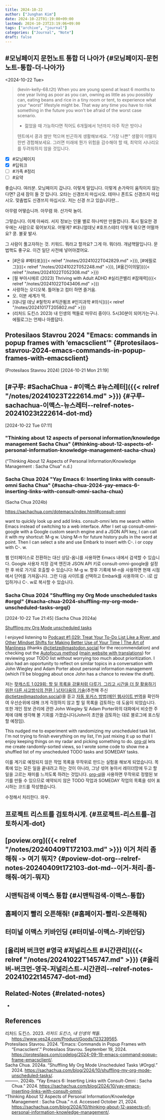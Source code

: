 ```yaml
---
title: 2024-10-22
author: ["Junghan Kim"]
date: 2024-10-22T01:19:00+09:00
lastmod: 2024-10-23T23:19:06+09:00
tags: ["archive", "journal"]
categories: ["Journal", "Note"]
draft: false
---
```


## #모닝페이지 문헌노트 통합 더 나아가 {#모닝페이지-문헌노트-통합-더-나아가}

<span class="timestamp-wrapper"><span class="timestamp">&lt;2024-10-22 Tue&gt;</span></span>

> (kevin-kelly-68.t2t) When you are young spend at least 6 months to one year living as poor as you can, owning as little as you possibly can, eating beans and rice in a tiny room or tent, to experience what your “worst” lifestyle might be. That way any time you have to risk something in the future you won’t be afraid of the worst case scenario.
>
> -   젊었을 때 가능하다면 적어도 6개월에서 1년까지 아주 작은 방이나
>
> 텐트에서 콩과 쌀만 먹으며 빈곤하게 생활해보세요. "가장 나쁜" 생활이 어떨지 한번 경험해보세요. 그러면 미래에 뭔가 위험을 감수해야 할 때, 최악의 시나리오를 두려워하지 않을 것입니다.

-   [X] \#모닝페이지
-   [X] \#딥워크
-   [ ] \#가족 #정리
-   [ ] \#요약

좋습니다. 여러분. 모닝페이지 갑니다. 이렇게 말입니다. 이렇게 손가락이 움직이지 않는다면? 금새 잠이 들 것 입니다. 오타는 신경쓰지 마십시오. 테마나 폰트도 신경쓰지 마십시오. 맞춤법도 신경쓰지 마십시오. 저는 신경 쓰고 있습니다만...

아무렴 어떻습니까. 아무렴 와. 산가락 놀이.

그렇습니다. 이제 아싸리. 서지 정보는 인물 별로 하나씩만 만들렵니다. 혹시 필요한 경우에는 사람으로 묶어보지요. 어떻게? #대니얼데닛 #호프스테터 이렇게 묶으면 어떨까요? 쿵. 불꽃 발사.

그 사람이 풀고자하는 것. 키워드. 뭐라고 할까요? 그게 아. 뭐더라. 개념핵말입니다. 문법핵도 좋구요. 이건 일단 사전에 넣어야겠어요.

-   [#은유 #메타포]({{< relref "/notes/20241022T042829.md" >}}), [#에필로그]({{< relref "/notes/20241022T052248.md" >}}), [#옮긴이의말]({{< relref "/notes/20241022T052308.md" >}})
-   [필 부아시에르 (2023) Thriving with Adult ADHD #실리콘밸리 #잠재력]({{< relref "/notes/20241022T043406.md" >}})
-   사랑하는 오디오북. 틀어놓고 컴터 하면 즐거움.
-   오. 이분 세계가 딱.
-   [대니얼 데닛 #철학자 #직관펌프 #인지과학 #의식]({{< relref "/notes/20241017T205802.md" >}})
-   (리처드 도킨스 2023) 내 인생의 책들로 마무리 중이다. 5시30분이 되어가는구나. 에필로그는 언제나 아름답다.


## Protesilaos Stavrou 2024 "Emacs: commands in popup frames with ‘emacsclient’" {#protesilaos-stavrou-2024-emacs-commands-in-popup-frames-with-emacsclient}

(Protesilaos Stavrou 2024) <span class="timestamp-wrapper"><span class="timestamp">[2024-10-21 Mon 21:19]</span></span>


## [#구루: #SachaChua - #이맥스 #뉴스레터]({{< relref "/notes/20241023T222614.md" >}}) {#구루-sachachua-이맥스-뉴스레터--relref-notes-20241023t222614-dot-md}

<span class="timestamp-wrapper"><span class="timestamp">[2024-10-22 Tue 07:11]</span></span>


### "Thinking about 12 aspects of personal information/knowledge management Sacha Chua" {#thinking-about-12-aspects-of-personal-information-knowledge-management-sacha-chua}

(“Thinking About 12 Aspects of Personal Information/Knowledge Management : Sacha Chua” n.d.)


### Sacha Chua 2024 "Yay Emacs 6: Inserting links with consult-omni Sacha Chua" {#sacha-chua-2024-yay-emacs-6-inserting-links-with-consult-omni-sacha-chua}

(Sacha Chua 2024b)

<https://sachachua.com/dotemacs/index.html#consult-omni>

want to quickly look up and add links. consult-omni lets me search within Emacs instead of switching to a web interface. After I set up consult-omni-google with a Google custom search engine and a JSON API key, I can call it with my shortcut: M-g w. Using M-n for future history pulls in the word at point. Then I can select a site and use Embark to insert with C-. i or copy with C-. w.

웹 인터페이스로 전환하는 대신 상담-옴니를 사용하면 Emacs 내에서 검색할 수 있습니다. Google 사용자 지정 검색 엔진과 JSON API 키로 consult-omni-google을 설정한 후 바로 가기로 호출할 수 있습니다: M-g w. 향후 기록에 M-n을 사용하면 현재 시점에서 단어를 가져옵니다. 그런 다음 사이트를 선택하고 Embark를 사용하여 C-. i로 삽입하거나 C-. w로 복사할 수 있습니다.


### Sacha Chua 2024 "Shuffling my Org Mode unscheduled tasks #orgql" {#sacha-chua-2024-shuffling-my-org-mode-unscheduled-tasks-orgql}

<span class="timestamp-wrapper"><span class="timestamp">[2024-10-22 Tue 21:45]</span></span> (Sacha Chua 2024a)

[Shuffling my Org Mode unscheduled tasks](https://sachachua.com/blog/2024/10/shuffling-my-org-mode-unscheduled-tasks/)

I enjoyed listening to [Podcast #1,029: Treat Your To-Do List Like a River, and Other Mindset Shifts for Making Better Use of Your Time | The Art of Manliness](https://www.artofmanliness.com/character/advice/podcast-1029-treat-your-to-do-list-like-a-river-and-other-mindset-shifts-for-making-better-use-of-your-time/) (thanks [@ctietze@mastodon.social](https://mastodon.social/@ctietze/113300034618623731) for the recommendation) and checking out the [Autofocus method](https://www.artofmanliness.com/character/behavior/autofocus-the-productivity-system-that-treats-your-to-do-list-like-a-river/) ([main website with translations](http://markforster.squarespace.com/autofocus-system/)) for reviewing your TODO list without worrying too much about prioritization. I also had an opportunity to reflect on similar topics in a conversation with John Wiegley and Adam Porter about personal information management (which I'll be blogging about once John has a chance to review the draft).

저는 [팟캐스트 1,029회: 할 일 목록을 강물처럼 다루기, 그리고 시간을 더 잘 활용하기 위한 다른 사고방식의 전환 | 남자다움의 기술](https://www.artofmanliness.com/character/advice/podcast-1029-treat-your-to-do-list-like-a-river-and-other-mindset-shifts-for-making-better-use-of-your-time/)(추천해 주신 [@ctietze@mastodon.social](https://mastodon.social/@ctietze/113300034618623731))을 듣고 [자동 포커스 방법](https://www.artofmanliness.com/character/behavior/autofocus-the-productivity-system-that-treats-your-to-do-list-like-a-river/)([메인 웹사이트 번역](http://markforster.squarespace.com/autofocus-system/)을 확인하여 우선순위에 대해 크게 걱정하지 않고 할 일 목록을 검토하는 데 도움이 되었습니다. 또한 개인 정보 관리에 관한 John Wiegley 및 Adam Porter와의 대화에서 비슷한 주제에 대해 생각해 볼 기회를 가졌습니다(John이 초안을 검토하는 대로 블로그에 포스팅할 예정임).

This nudged me to experiment with randomizing my unscheduled task list. I'm not trying to finish everything on my list, I'm just mixing it up so that I enjoy keeping things on my radar and picking something to do. [org-ql](https://github.com/alphapapa/org-ql) lets me create randomly-sorted views, so I wrote some code to show me a shuffled list of my unscheduled TODO tasks and SOMEDAY tasks.

이를 계기로 예정되지 않은 작업 목록을 무작위로 만드는 실험을 해보게 되었습니다. 목록에 있는 모든 일을 끝내려고 하는 것이 아니라, 그냥 섞어 놓아서 레이더망에 두고 할 일을 고르는 재미를 느끼도록 하려는 것입니다. [org-ql](https://github.com/alphapapa/org-ql)을 사용하면 무작위로 정렬된 보기를 만들 수 있으므로 예약되지 않은 TODO 작업과 SOMEDAY 작업의 목록을 섞어 표시하는 코드를 작성했습니다.

수정해서 처리한다. 와우.


## 프로젝트 리스트를 검토하시게. {#프로젝트-리스트를-검토하시게-dot}


## [poview.org]({{< relref "/notes/20240409T172103.md" >}}) 이거 처리 좀 해줘 -&gt; 여기 뭐지? {#poview-dot-org--relref-notes-20240409t172103-dot-md--이거-처리-좀-해줘-여기-뭐지}


## 시맨틱검색 이맥스 통합 {#시맨틱검색-이맥스-통합}


## 홈페이지 빨리 오픈해줘! {#홈페이지-빨리-오픈해줘}


## 터미널 이맥스 키바인딩 {#터미널-이맥스-키바인딩}


## [올리버 버크먼 #영국 #저널리스트 #시간관리]({{< relref "/notes/20241022T145747.md" >}}) {#올리버-버크먼-영국-저널리스트-시간관리--relref-notes-20241022t145747-dot-md}


## Related-Notes {#related-notes}

-

## References

<style>.csl-entry{text-indent: -1.5em; margin-left: 1.5em;}</style><div class="csl-bib-body">
  <div class="csl-entry">리처드 도킨스. 2023. <i>리처드 도킨스, 내 인생의 책들</i>. <a href="https://www.yes24.com/Product/Goods/123239565">https://www.yes24.com/Product/Goods/123239565</a>.</div>
  <div class="csl-entry">Protesilaos Stavrou. 2024. “Emacs: Commands in Popup Frames with “Emacsclient’.” Protesilaos Stavrou. September 19, 2024. <a href="https://protesilaos.com/codelog/2024-09-19-emacs-command-popup-frame-emacsclient/">https://protesilaos.com/codelog/2024-09-19-emacs-command-popup-frame-emacsclient/</a>.</div>
  <div class="csl-entry">Sacha Chua. 2024a. “Shuffling My Org Mode Unscheduled Tasks \#Orgql.” 2024. <a href="https://sachachua.com/blog/2024/10/shuffling-my-org-mode-unscheduled-tasks/">https://sachachua.com/blog/2024/10/shuffling-my-org-mode-unscheduled-tasks/</a>.</div>
  <div class="csl-entry">———. 2024b. “Yay Emacs 6: Inserting Links with Consult-Omni : Sacha Chua.” 2024. <a href="https://sachachua.com/blog/2024/10/yay-emacs-inserting-links-with-consult-omni/">https://sachachua.com/blog/2024/10/yay-emacs-inserting-links-with-consult-omni/</a>.</div>
  <div class="csl-entry">“Thinking About 12 Aspects of Personal Information/Knowledge Management : Sacha Chua.” n.d. Accessed October 21, 2024. <a href="https://sachachua.com/blog/2024/10/thinking-about-12-aspects-of-personal-information-knowledge-management/">https://sachachua.com/blog/2024/10/thinking-about-12-aspects-of-personal-information-knowledge-management/</a>.</div>
</div>

